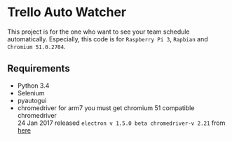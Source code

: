 # Trello Auto Watcher
This project is for the one who want to see your team schedule automatically.
Especially, this code is for `Raspberry Pi 3`, `Rapbian` and `Chromium 51.0.2704`.

## Requirements
* Python 3.4
* Selenium
* pyautogui
* chromedriver for arm7 you must get chromium 51 compatible chromedriver<br>
24 Jan 2017 released `electron v 1.5.0 beta chromedriver-v 2.21` from <a href="https://github.com/electron/electron/releases">here
